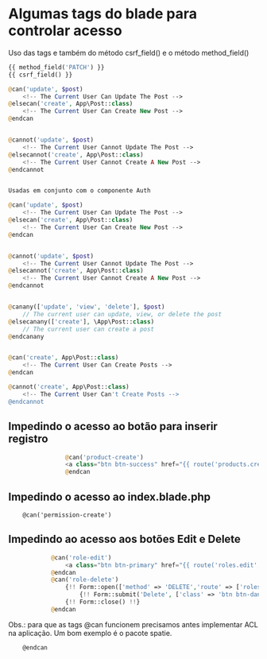 # Algumas tags do blade para controlar acesso

Uso das tags e também do método csrf_field() e o método method_field()
```php
{{ method_field('PATCH') }}
{{ csrf_field() }}

@can('update', $post)
    <!-- The Current User Can Update The Post -->
@elsecan('create', App\Post::class)
    <!-- The Current User Can Create New Post -->
@endcan


@cannot('update', $post)
    <!-- The Current User Cannot Update The Post -->
@elsecannot('create', App\Post::class)
    <!-- The Current User Cannot Create A New Post -->
@endcannot


Usadas em conjunto com o componente Auth

@can('update', $post)
    <!-- The Current User Can Update The Post -->
@elsecan('create', App\Post::class)
    <!-- The Current User Can Create New Post -->
@endcan


@cannot('update', $post)
    <!-- The Current User Cannot Update The Post -->
@elsecannot('create', App\Post::class)
    <!-- The Current User Cannot Create A New Post -->
@endcannot


@canany(['update', 'view', 'delete'], $post)
    // The current user can update, view, or delete the post
@elsecanany(['create'], \App\Post::class)
    // The current user can create a post
@endcanany


@can('create', App\Post::class)
    <!-- The Current User Can Create Posts -->
@endcan

@cannot('create', App\Post::class)
    <!-- The Current User Can't Create Posts -->
@endcannot
```

## Impedindo o acesso ao botão para inserir registro
```php
                @can('product-create')
                <a class="btn btn-success" href="{{ route('products.create') }}"> Create New Product</a>
                @endcan
```
## Impedindo o acesso ao index.blade.php

        @can('permission-create')

## Impedindo ao acesso aos botões Edit e Delete
```php
            @can('role-edit')
                <a class="btn btn-primary" href="{{ route('roles.edit',$role->id) }}">Edit</a>
            @endcan
            @can('role-delete')
                {!! Form::open(['method' => 'DELETE','route' => ['roles.destroy', $role->id],'style'=>'display:inline']) !!}
                    {!! Form::submit('Delete', ['class' => 'btn btn-danger']) !!}
                {!! Form::close() !!}
            @endcan
```
Obs.: para que as tags @can funcionem precisamos antes implementar ACL na aplicação. Um bom exemplo é o pacote spatie.

        @endcan
